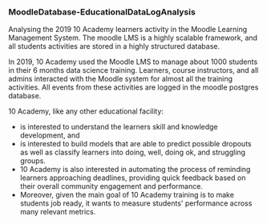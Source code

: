 ### MoodleDatabase-EducationalDataLogAnalysis
Analysing the 2019 10 Academy learners activity in the Moodle Learning Management System. The moodle LMS is a highly scalable framework, and all students activities are stored in a highly structured database.  

In 2019, 10 Academy used the Moodle LMS to manage about 1000 students in their 6 months data science training. Learners, course instructors, and all admins interacted with the Moodle system for almost all the training activities. All events from these activities are logged in the moodle postgres database. 

10 Academy, like any other educational facility:
* is interested to understand the learners skill and knowledge development, and 
* is interested to build models that are able to predict possible dropouts as well as classify learners into doing, well, doing ok, and struggling groups.
* 10 Academy is also interested in automating the process of reminding learners approaching deadlines, providing quick feedback based on their overall community engagement and performance. 
* Moreover, given the main goal of 10 Academy training is to make students job ready, it wants to measure students' performance across many relevant metrics. 
